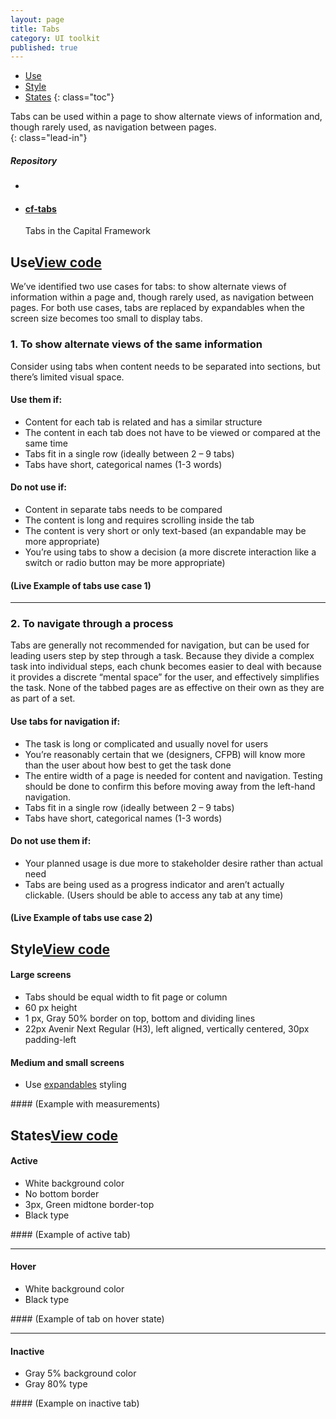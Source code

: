 ```yaml
---
layout: page
title: Tabs
category: UI toolkit
published: true
---
```





- [Use](#use)
- [Style](#style)
- [States](#states)
{: class="toc"}

<div class="content-50 content-first">

Tabs can be used within a page to show alternate views of information and, though rarely used, as navigation between pages.  
{: class="lead-in"}

</div>

<div class="content-50 content-last">
  <h5 class="repo-list-header">Repository</h5>
  <ul class="repo-list">
    <li>
      <span class="cf-icon cf-icon-github"></span>
    </li>
    <li>
      <a href="https://github.com/cfpb/cf-expandables"><h4>cf-tabs</h4></a>
      <p>Tabs in the Capital Framework</p>
    </li>
  </ul>
</div> 

<h2 id="use">Use<span class="cf-code-link"><a href="http://cfpb.github.io/cf-expandables/docs/">View code <span class="cf-icon cf-icon-external-link"></span></a></span></h2>

We’ve identified two use cases for tabs: to show alternate views of information within a page and, though rarely used, as navigation between pages. For both use cases, tabs are replaced by expandables when the screen size becomes too small to display tabs.

### 1. To show alternate views of the same information 
<p>Consider using tabs when content needs to be separated into sections, but there’s limited visual space.</p>

<div class="content-50 content-first">

#### Use them if:

* Content for each tab is related and has a similar structure 
* The content in each tab does not have to be viewed or compared at the same time
* Tabs fit in a single row (ideally between 2 – 9 tabs)
* Tabs have short, categorical names (1-3 words)

</div>

<div class="content-50 content-first">

#### Do not use if:

* Content in separate tabs needs to be compared 
* The content is long and requires scrolling inside the tab
* The content is very short or only text-based (an expandable may be more appropriate)
* You’re using tabs to show a decision (a more discrete interaction like a switch or radio button may be more appropriate)

</div>


#### (Live Example of tabs use case 1)


---

### 2. To navigate through a process
<p>Tabs are generally not recommended for navigation, but can be used for leading users step by step through a task. Because they divide a complex task into individual steps, each chunk becomes easier to deal with because it provides a discrete “mental space” for the user, and effectively simplifies the task. None of the tabbed pages are as effective on their own as they are as part of a set.</p>

<div class="content-50 content-first">

#### Use tabs for navigation if:

* The task is long or complicated and usually novel for users
* You’re reasonably certain that we (designers, CFPB) will know more than the user about how best to get the task done
* The entire width of a page is needed for content and navigation. Testing should be done to confirm this before moving away from the left-hand navigation. 
* Tabs fit in a single row (ideally between 2 – 9 tabs)
* Tabs have short, categorical names (1-3 words)

</div>

<div class="content-50 content-first">

#### Do not use them if:

* Your planned usage is due more to stakeholder desire rather than actual need
* Tabs are being used as a  progress indicator and aren’t actually clickable. (Users should be able to access any tab at any time)

</div>


#### (Live Example of tabs use case 2)




<h2 id="style">Style<span class="cf-code-link"><a href="http://cfpb.github.io/cf-expandables/docs/">View code <span class="cf-icon cf-icon-external-link"></span></a></span></h2>

<div class="content-33 content-first">

#### Large screens
* Tabs should be equal width to fit page or column
* 60 px height
* 1 px, Gray 50% border on top, bottom and dividing lines
* 22px Avenir Next Regular (H3), left aligned, vertically centered, 30px padding-left

#### Medium and small screens
* Use <a href="http://cfpb.github.io/design-manual/ui-toolkit/expandables.html">expandables</a> styling

</div>

<div class="content-67 content-last">
#### (Example with measurements)
</div>


<h2 id="states">States<span class="cf-code-link"><a href="http://cfpb.github.io/cf-expandables/docs/">View code <span class="cf-icon cf-icon-external-link"></span></a></span></h2>

<div class="content-33 content-first">

#### Active
* White background color
* No bottom border
* 3px, Green midtone border-top
* Black type

</div>

<div class="content-67 content-last">
#### (Example of active tab)
</div>

---

<div class="content-33 content-first">

#### Hover

* White background color
* Black type

</div>

<div class="content-67 content-last">
#### (Example of tab on hover state)
</div>

---

<div class="content-33 content-first">

#### Inactive

* Gray 5% background color
* Gray 80% type

</div>

<div class="content-67 content-last">
#### (Example on inactive tab)
</div>
